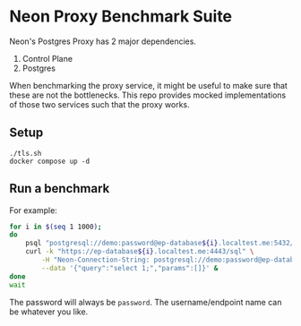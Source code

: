 # Neon Proxy Benchmark Suite

Neon's Postgres Proxy has 2 major dependencies.
1. Control Plane
2. Postgres

When benchmarking the proxy service, it might be useful to make sure that these are not the bottlenecks. This repo provides mocked implementations of those two services such that the proxy works.

## Setup

```
./tls.sh
docker compose up -d
```

## Run a benchmark

For example:

```sh
for i in $(seq 1 1000);
do
    psql "postgresql://demo:password@ep-database${i}.localtest.me:5432/demo?sslmode=require" -c "select 1;" &
    curl -k "https://ep-database${i}.localtest.me:4443/sql" \
        -H "Neon-Connection-String: postgresql://demo:password@ep-database${i}.localtest.me/demo" \
        --data '{"query":"select 1;","params":[]}' &
done
wait
```

The password will always be `password`. The username/endpoint name can be whatever you like.
